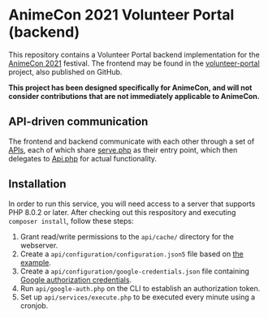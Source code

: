 AnimeCon 2021 Volunteer Portal (backend)
===
This repository contains a Volunteer Portal backend implementation for the [AnimeCon 2021](https://www.animecon.nl/) festival. The frontend may be found in the [volunteer-portal](https://github.com/AnimeNL/volunteer-portal) project, also published on GitHub.

**This project has been designed specifically for AnimeCon, and will not consider contributions that are not immediately applicable to AnimeCon.**

## API-driven communication
The frontend and backend communicate with each other through a set of [APIs](https://github.com/AnimeNL/volunteer-portal/blob/master/API.md), each of which share [serve.php](api/serve.php) as their entry point, which then delegates to [Api.php](api/anime/Api.php) for actual functionality.

## Installation
In order to run this service, you will need access to a server that supports PHP 8.0.2 or later. After checking out this respository and executing `composer install`, follow these steps:

  1. Grant read/write permissions to the `api/cache/` directory for the webserver.
  1. Create a `api/configuration/configuration.json5` file based on [the example](api/configuration/configuration.example.json5).
  1. Create a `api/configuration/google-credentials.json` file containing [Google authorization credentials](https://github.com/googleapis/google-api-php-client/blob/master/docs/oauth-web.md#create-authorization-credentials).
  1. Run `api/google-auth.php` on the CLI to establish an authorization token.
  1. Set up `api/services/execute.php` to be executed every minute using a cronjob.
